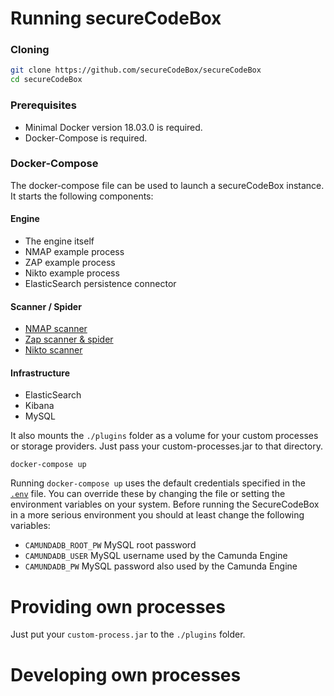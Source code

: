 # Running secureCodeBox
  
### Cloning
```bash
git clone https://github.com/secureCodeBox/secureCodeBox
cd secureCodeBox
```
### Prerequisites
 * Minimal Docker version 18.03.0 is required.
 * Docker-Compose is required.

### Docker-Compose
The docker-compose file can be used to launch a secureCodeBox instance. It starts the following components:

#### Engine
  * The engine itself
  * NMAP example process
  * ZAP example process
  * Nikto example process
  * ElasticSearch persistence connector
#### Scanner / Spider
  * [NMAP scanner](https://github.com/secureCodeBox/scanner-infrastructure-nmap)
  * [Zap scanner & spider](https://github.com/secureCodeBox/scanner-webapplication-zap)
  * [Nikto scanner](https://github.com/secureCodeBox/scanner-webserver-nikto)
#### Infrastructure
  * ElasticSearch
  * Kibana
  * MySQL

It also mounts the `./plugins` folder as a volume for your custom processes or storage providers. Just pass your custom-processes.jar to that directory. 
```
docker-compose up
```
Running `docker-compose up` uses the default credentials specified in the [`.env`](https://github.com/secureCodeBox/starter/blob/master/.env) file. You can override these by changing the file or setting the environment variables on your system. Before running the SecureCodeBox in a more serious environment you should at least change the following variables:
 * `CAMUNDADB_ROOT_PW` MySQL root password
 * `CAMUNDADB_USER` MySQL username used by the Camunda Engine
 * `CAMUNDADB_PW` MySQL password also used by the Camunda Engine

# Providing own processes
Just put your `custom-process.jar` to the  `./plugins` folder.

# Developing own processes

